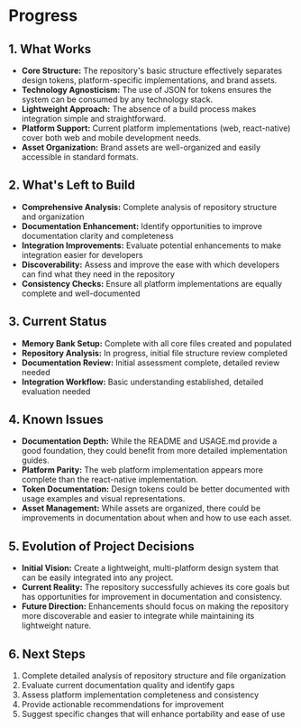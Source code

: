 # Progress

## 1. What Works

- **Core Structure:** The repository's basic structure effectively separates design tokens, platform-specific implementations, and brand assets.
- **Technology Agnosticism:** The use of JSON for tokens ensures the system can be consumed by any technology stack.
- **Lightweight Approach:** The absence of a build process makes integration simple and straightforward.
- **Platform Support:** Current platform implementations (web, react-native) cover both web and mobile development needs.
- **Asset Organization:** Brand assets are well-organized and easily accessible in standard formats.

## 2. What's Left to Build

- **Comprehensive Analysis:** Complete analysis of repository structure and organization
- **Documentation Enhancement:** Identify opportunities to improve documentation clarity and completeness
- **Integration Improvements:** Evaluate potential enhancements to make integration easier for developers
- **Discoverability:** Assess and improve the ease with which developers can find what they need in the repository
- **Consistency Checks:** Ensure all platform implementations are equally complete and well-documented

## 3. Current Status

- **Memory Bank Setup:** Complete with all core files created and populated
- **Repository Analysis:** In progress, initial file structure review completed
- **Documentation Review:** Initial assessment complete, detailed review needed
- **Integration Workflow:** Basic understanding established, detailed evaluation needed

## 4. Known Issues

- **Documentation Depth:** While the README and USAGE.md provide a good foundation, they could benefit from more detailed implementation guides.
- **Platform Parity:** The web platform implementation appears more complete than the react-native implementation.
- **Token Documentation:** Design tokens could be better documented with usage examples and visual representations.
- **Asset Management:** While assets are organized, there could be improvements in documentation about when and how to use each asset.

## 5. Evolution of Project Decisions

- **Initial Vision:** Create a lightweight, multi-platform design system that can be easily integrated into any project.
- **Current Reality:** The repository successfully achieves its core goals but has opportunities for improvement in documentation and consistency.
- **Future Direction:** Enhancements should focus on making the repository more discoverable and easier to integrate while maintaining its lightweight nature.

## 6. Next Steps

1. Complete detailed analysis of repository structure and file organization
2. Evaluate current documentation quality and identify gaps
3. Assess platform implementation completeness and consistency
4. Provide actionable recommendations for improvement
5. Suggest specific changes that will enhance portability and ease of use

